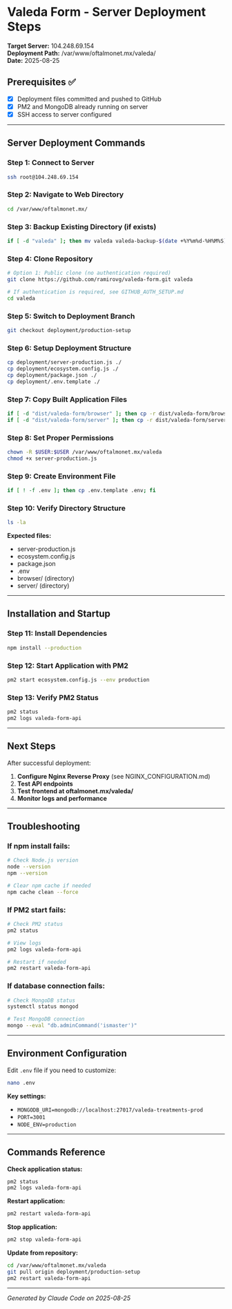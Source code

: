 # Valeda Form - Server Deployment Steps

**Target Server:** 104.248.69.154  
**Deployment Path:** /var/www/oftalmonet.mx/valeda/  
**Date:** 2025-08-25

## Prerequisites ✅
- [x] Deployment files committed and pushed to GitHub
- [x] PM2 and MongoDB already running on server
- [x] SSH access to server configured

---

## Server Deployment Commands

### Step 1: Connect to Server
```bash
ssh root@104.248.69.154
```

### Step 2: Navigate to Web Directory
```bash
cd /var/www/oftalmonet.mx/
```

### Step 3: Backup Existing Directory (if exists)
```bash
if [ -d "valeda" ]; then mv valeda valeda-backup-$(date +%Y%m%d-%H%M%S); fi
```

### Step 4: Clone Repository
```bash
# Option 1: Public clone (no authentication required)
git clone https://github.com/ramirovg/valeda-form.git valeda

# If authentication is required, see GITHUB_AUTH_SETUP.md
cd valeda
```

### Step 5: Switch to Deployment Branch
```bash
git checkout deployment/production-setup
```

### Step 6: Setup Deployment Structure
```bash
cp deployment/server-production.js ./
cp deployment/ecosystem.config.js ./
cp deployment/package.json ./
cp deployment/.env.template ./
```

### Step 7: Copy Built Application Files
```bash
if [ -d "dist/valeda-form/browser" ]; then cp -r dist/valeda-form/browser ./; fi
if [ -d "dist/valeda-form/server" ]; then cp -r dist/valeda-form/server ./; fi
```

### Step 8: Set Proper Permissions
```bash
chown -R $USER:$USER /var/www/oftalmonet.mx/valeda
chmod +x server-production.js
```

### Step 9: Create Environment File
```bash
if [ ! -f .env ]; then cp .env.template .env; fi
```

### Step 10: Verify Directory Structure
```bash
ls -la
```

**Expected files:**
- server-production.js
- ecosystem.config.js
- package.json
- .env
- browser/ (directory)
- server/ (directory)

---

## Installation and Startup

### Step 11: Install Dependencies
```bash
npm install --production
```

### Step 12: Start Application with PM2
```bash
pm2 start ecosystem.config.js --env production
```

### Step 13: Verify PM2 Status
```bash
pm2 status
pm2 logs valeda-form-api
```

---

## Next Steps

After successful deployment:

1. **Configure Nginx Reverse Proxy** (see NGINX_CONFIGURATION.md)
2. **Test API endpoints**
3. **Test frontend at oftalmonet.mx/valeda/**
4. **Monitor logs and performance**

---

## Troubleshooting

### If npm install fails:
```bash
# Check Node.js version
node --version
npm --version

# Clear npm cache if needed
npm cache clean --force
```

### If PM2 start fails:
```bash
# Check PM2 status
pm2 status

# View logs
pm2 logs valeda-form-api

# Restart if needed
pm2 restart valeda-form-api
```

### If database connection fails:
```bash
# Check MongoDB status
systemctl status mongod

# Test MongoDB connection
mongo --eval "db.adminCommand('ismaster')"
```

---

## Environment Configuration

Edit `.env` file if you need to customize:

```bash
nano .env
```

**Key settings:**
- `MONGODB_URI=mongodb://localhost:27017/valeda-treatments-prod`
- `PORT=3001`
- `NODE_ENV=production`

---

## Commands Reference

**Check application status:**
```bash
pm2 status
pm2 logs valeda-form-api
```

**Restart application:**
```bash
pm2 restart valeda-form-api
```

**Stop application:**
```bash
pm2 stop valeda-form-api
```

**Update from repository:**
```bash
cd /var/www/oftalmonet.mx/valeda
git pull origin deployment/production-setup
pm2 restart valeda-form-api
```

---

*Generated by Claude Code on 2025-08-25*